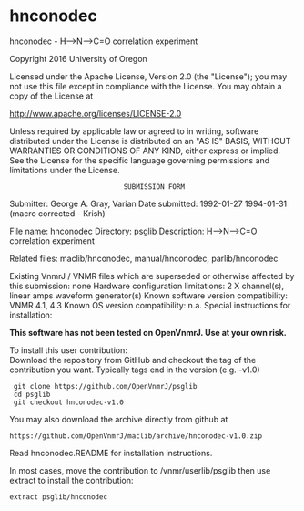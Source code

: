 # hnconodec
 hnconodec - H-->N-->C=O correlation experiment

 Copyright 2016 University of Oregon

 Licensed under the Apache License, Version 2.0 (the "License");
 you may not use this file except in compliance with the License.
 You may obtain a copy of the License at

   http://www.apache.org/licenses/LICENSE-2.0

 Unless required by applicable law or agreed to in writing, software
 distributed under the License is distributed on an "AS IS" BASIS,
 WITHOUT WARRANTIES OR CONDITIONS OF ANY KIND, either express or implied.
 See the License for the specific language governing permissions and
 limitations under the License.

                                SUBMISSION FORM

Submitter:      George A. Gray, Varian
Date submitted: 1992-01-27
                1994-01-31 (macro corrected - Krish)

File name:      hnconodec
Directory:      psglib
Description:    H-->N-->C=O correlation experiment

Related files:  maclib/hnconodec, manual/hnconodec, parlib/hnconodec

Existing VnmrJ / VNMR files which are superseded or
otherwise affected by this submission:  none
Hardware configuration limitations:     2 X channel(s), linear amps
                                        waveform generator(s)
Known software version compatibility:   VNMR 4.1, 4.3
Known OS version compatibility:         n.a.
Special instructions for installation:

**This software has not been tested on OpenVnmrJ. Use at your own risk.**

To install this user contribution:  
Download the repository from GitHub and checkout the tag of the contribution you want.
Typically tags end in the version (e.g. -v1.0)

     git clone https://github.com/OpenVnmrJ/psglib  
     cd psglib  
     git checkout hnconodec-v1.0


You may also download the archive directly from github at

    https://github.com/OpenVnmrJ/maclib/archive/hnconodec-v1.0.zip

Read hnconodec.README for installation instructions.

In most cases, move the contribution to /vnmr/userlib/psglib 
then use extract to install the contribution:  

    extract psglib/hnconodec